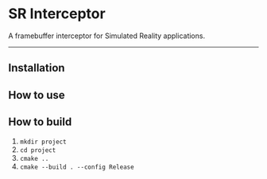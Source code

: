 # SR Interceptor

A framebuffer interceptor for Simulated Reality applications.

---

## Installation

## How to use

## How to build
1. `mkdir project`
2. `cd project`
3. `cmake ..`
4. `cmake --build . --config Release`
